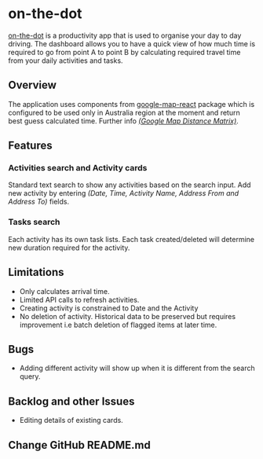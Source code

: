 # on-the-dot

[on-the-dot](https://edyuenyw.github.io/on-the-dot/) is a productivity app that is used to organise your day to day driving. The dashboard allows you to have a quick view of how much time is required to go from point A to point B by calculating required travel time from your daily activities and tasks.

## Overview

The application uses components from [google-map-react](https://github.com/google-map-react/google-map-react) package
which is configured to be used only in Australia region at the moment and return best guess calculated time. Further info [*(Google Map Distance Matrix)*](https://developers.google.com/maps/documentation/javascript/distancematrix).

## Features

### Activities search and Activity cards
Standard text search to show any activities based on the search input.
Add new activity by entering *(Date, Time, Activity Name, Address From and Address To)* fields.

### Tasks search
Each activity has its own task lists. Each task created/deleted will determine new duration required for the activity.

## Limitations

* Only calculates arrival time.
* Limited API calls to refresh activities.
* Creating activity is constrained to Date and the Activity
* No deletion of activity. Historical data to be preserved but requires improvement i.e batch deletion of flagged items at later time.

## Bugs
* Adding different activity will show up when it is different from the search query.

## Backlog and other Issues
* Editing details of existing cards.

## Change GitHub README.md